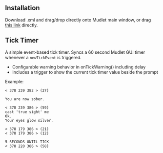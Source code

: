 ## Installation
Download .xml and drag/drop directly onto Mudlet main window, or drag [this link](https://github.com/yetanotherkevin/BlackMUDlet/raw/main/Tick%20Timer/Tick%20Timer.xml) directly.

## Tick Timer
A simple event-based tick timer. Syncs a 60 second Mudlet GUI timer whenever a `newTickEvent` is triggered. 

  - Configurable warning behavior in onTickWarning() including delay
  - Includes a trigger to show the current tick timer value beside the prompt

Example:
```
< 378 239 382 > (27)

You are now sober.

< 378 239 386 > (59)
cast 'true sight' me
Ok.
Your eyes glow silver.

< 378 179 386 > (21)
< 378 179 386 > (12)
                                                                      5 SECONDS UNTIL TICK
< 378 220 386 > (58)
```


